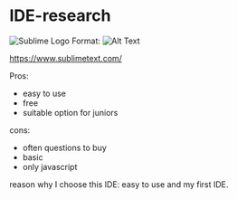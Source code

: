 # IDE-research

![Sublime Logo](https://www.google.com/url?sa=i&rct=j&q=&esrc=s&source=images&cd=&ved=2ahUKEwjtpNOehPvkAhVB2aQKHWUNBx8QjRx6BAgBEAQ&url=https%3A%2F%2Fwww.techspot.com%2Fdownloads%2F5546-sublime-text.html&psig=AOvVaw0O-CrF508TfWWOhbUasYFf&ust=1570018339206356)
Format: ![Alt Text](url)


https://www.sublimetext.com/

Pros: 
- easy to use
- free
- suitable option for juniors

cons:
- often questions to buy
- basic
- only javascript

reason why I choose this IDE: easy to use and my first IDE.
